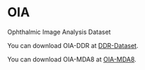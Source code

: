 # OIA
Ophthalmic Image Analysis Dataset

You can download OIA-DDR at [DDR-Dataset](https://github.com/nkicsl/DDR-dataset).

You can download OIA-MDA8 at [OIA-MDA8](https://github.com/nkicsl/OIA-MDA8).
